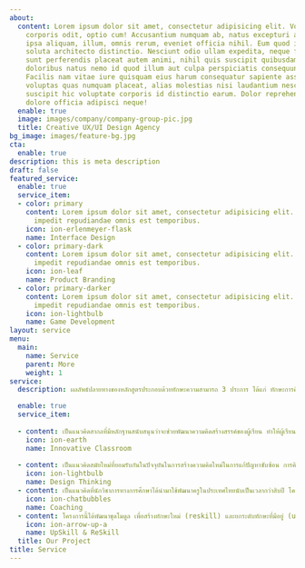 ```yaml
---
about:
  content: Lorem ipsum dolor sit amet, consectetur adipisicing elit. Voluptate soluta
    corporis odit, optio cum! Accusantium numquam ab, natus excepturi architecto earum
    ipsa aliquam, illum, omnis rerum, eveniet officia nihil. Eum quod iure nulla,
    soluta architecto distinctio. Nesciunt odio ullam expedita, neque fugit maiores
    sunt perferendis placeat autem animi, nihil quis suscipit quibusdam ut reiciendis
    doloribus natus nemo id quod illum aut culpa perspiciatis consequuntur tempore?
    Facilis nam vitae iure quisquam eius harum consequatur sapiente assumenda, officia
    voluptas quas numquam placeat, alias molestias nisi laudantium nesciunt perspiciatis
    suscipit hic voluptate corporis id distinctio earum. Dolor reprehenderit fuga
    dolore officia adipisci neque!
  enable: true
  image: images/company/company-group-pic.jpg
  title: Creative UX/UI Design Agency
bg_image: images/feature-bg.jpg
cta:
  enable: true
description: this is meta description
draft: false
featured_service:
  enable: true
  service_item:
  - color: primary
    content: Lorem ipsum dolor sit amet, consectetur adipisicing elit. Saepe enim
      impedit repudiandae omnis est temporibus.
    icon: ion-erlenmeyer-flask
    name: Interface Design
  - color: primary-dark
    content: Lorem ipsum dolor sit amet, consectetur adipisicing elit. Saepe enim
      impedit repudiandae omnis est temporibus.
    icon: ion-leaf
    name: Product Branding
  - color: primary-darker
    content: Lorem ipsum dolor sit amet, consectetur adipisicing elit. Saepe enim
      impedit repudiandae omnis est temporibus.
    icon: ion-lightbulb
    name: Game Development
layout: service
menu:
  main:
    name: Service
    parent: More
    weight: 1
service:
  description: ผลลัพธ์ปลายทางของหลักสูตรประกอบด้วยทักษะความสามารถ 3 ประการ ได้แก่ ทักษะการคิดออกแบบ ทักษะการโค้ชชิ่ง และทักษะการออกแบบชั้นเรียนนวัตกรรม </br> โครงสร้างของหลักสูตรเพื่อเสริมสร้างทักษะทั้งสามประการนี้จะผสมผสานบูรณาการผ่านโมดูลที่ออกแบบซึ่งเน้นทั้งภาคทฤษฎีและปฏิบัติในสถานศึกษา

  enable: true
  service_item:
  
  - content: เป็นแนวคิดสากลที่มีหลักฐานสนับสนุนว่าจะช่วยพัฒนาความคิดสร้างสรรค์ของผู้เรียน ทำให้ผู้เรียนมีความสุข เป็นชั้นเรียนที่เปิดกว้างทางความคิด สร้างแรงบันดาลใจ </br> และความเชื่อมั่นในการเรียนของผู้เรียน </br> ผลการสร้างชั้นเรียนนวัตกรรมจะนำไปสู่การพัฒนาผู้เรียนให้มีคุณลักษณะที่กำหนดในมาตรฐานการศึกษาของชาติ พ.ศ. 2561 ได้แก่ ความเป็นบุคคลเรียนรู้ ผู้ร่วมสร้างสรรค์นวัตกรรม และพลเมืองที่เข้มแข็ง
    icon: ion-earth
    name: Innovative Classroom
     
  - content: เป็นแนวคิดสมัยใหม่ที่ยอมรับกันในปัจจุบันในการสร้างความคิดใหม่ในการแก้ปัญหาซับซ้อน การคิดออกแบบ (design thinking) เป็นกรอบคิด (mindset) และสมรรถนะ (competency) ที่อาศัยการทำงานเป็นทีมผ่านการระดมความคิดจากบุคคลที่มีประสบการณ์หรือมุมมองที่หลากหลายมาช่วยกันคิดค้นพัฒนาวิธีการปัญหาที่ซับซ้อนและแก้ไขได้ยาก
    icon: ion-lightbulb
    name: Design Thinking
  - content: เป็นแนวคิดที่นักวิชาการทางการศึกษาได้นำมาใช้พัฒนาครูในประเทศไทยนับเป็นเวลากว่าสิบปี โครงการนี้มีความเชื่อว่าบุคลากรทางการศึกษาที่เข้าร่วมมีหลายกลุ่ม แต่ละกลุ่มต่างมีศักยภาพที่มีจุดเด่นต่างกัน สามารถแลกเปลี่ยนเรียนรู้ระหว่างกันได้ การยกระดับทักษะการทำงานใหม่ให้กับบุคลากรทางการศึกษาสามารถทำได้ผ่านกระบวนการโคชชิ่ง เป้าหมายสำคัญของโครงการนี้จึงมุ่งพัฒนา ทักษะโค้ชชิ่ง แก่บุคลากรทางการศึกษา เพื่อให้บุคคลเหล่านี้สามารถทำหน้าที่โค้ชได้อย่างมีประสิทธิผล...
    icon: ion-chatbubbles
    name: Coaching
  - content: โครงการนี้ได้พัฒนาชุดโมดูล เพื่อสร้างทักษะใหม่ (reskill) และยกระดับทักษะที่มีอยู่ (upskill) ของบุคลากรทางการศึกษาทุกประเภท ผลลัพธ์ของโครงการจะทำให้ได้บัณฑิตพันธุ์ใหม่หรือครูรุ่นใหม่ที่สามารถออกแบบชั้นเรียนโดยใช้เทคโนโลยีหรือนวัตกรรมทางการศึกษาได้อย่างมีประสิทธิผล การสร้างชั้นเรียนนวัติกรรมจะส่งผลให้ผู้เรียนมีคุณลักษณะที่พึงประสงค์ตามมาตรฐานการศึกษาของชาติที่กำหนด 
    icon: ion-arrow-up-a
    name: UpSkill & ReSkill
  title: Our Project
title: Service
---
```

